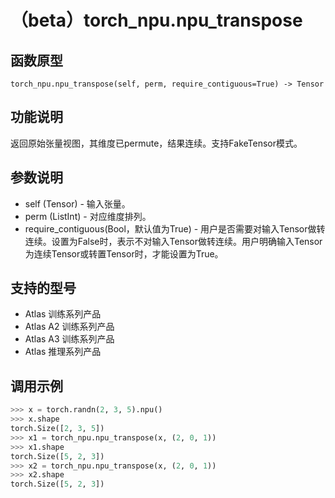 # （beta）torch_npu.npu_transpose

## 函数原型

```
torch_npu.npu_transpose(self, perm, require_contiguous=True) -> Tensor
```

## 功能说明

返回原始张量视图，其维度已permute，结果连续。支持FakeTensor模式。

## 参数说明

- self (Tensor) - 输入张量。
- perm (ListInt) - 对应维度排列。
- require_contiguous(Bool，默认值为True) - 用户是否需要对输入Tensor做转连续。设置为False时，表示不对输入Tensor做转连续。用户明确输入Tensor为连续Tensor或转置Tensor时，才能设置为True。

## 支持的型号

- <term>Atlas 训练系列产品</term>
- <term>Atlas A2 训练系列产品</term>
- <term>Atlas A3 训练系列产品</term>
- <term>Atlas 推理系列产品</term>

## 调用示例

```python
>>> x = torch.randn(2, 3, 5).npu()
>>> x.shape
torch.Size([2, 3, 5])
>>> x1 = torch_npu.npu_transpose(x, (2, 0, 1))
>>> x1.shape
torch.Size([5, 2, 3])
>>> x2 = torch_npu.npu_transpose(x, (2, 0, 1))
>>> x2.shape
torch.Size([5, 2, 3])
```

